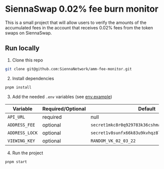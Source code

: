 # SiennaSwap 0.02% fee burn monitor

This is a small project that will allow users to verify the amounts of the accumulated fees in the account that receives 0.02% fees from the token swaps on SiennaSwap.

## Run locally

1. Clone this repo
```bash
git clone git@github.com:SiennaNetwork/amm-fee-monitor.git
```

2. Install dependencies
```bash
pnpm install
```

3. Add the needed `.env` variables (see [env.example](env.example))

| Variable | Required/Optional | Default |
| -------- | -------- | ------- |
| `API_URL`  | required      |  null   |
| `ADDRESS_FEE` | optional | `secret1mkc8r0q929783k36cshmatx3944c3ktq7c6ht8` |
| `ADDRESS_LOCK` | optional | `secret1v8sunfx66k83u9kvhqz8ly7s29gfdh8yxemj4x` |
| `VIEWING_KEY` | optional | `RANDOM_VK_02_03_22` |

4. Run the project
```bash
pnpm start
```